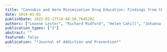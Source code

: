 ```yaml
---
title: "Cannabis and Harm Minimisation Drug Education: Findings from the Drug Education in Victorian Schools Study"
date: 2014-01-01
publishDate: 2022-02-17T14:48:56.764528Z
authors: ["Leanne Lester", "Richard Midford", "Helen Cahill", "Johanna Mitchell", "Robyn Ramsden", "DR Foxcroft", "Lynne Venning"]
publication_types: ["2"]
abstract: ""
featured: false
publication: "*Journal of Addiction and Prevention*"
---
```


